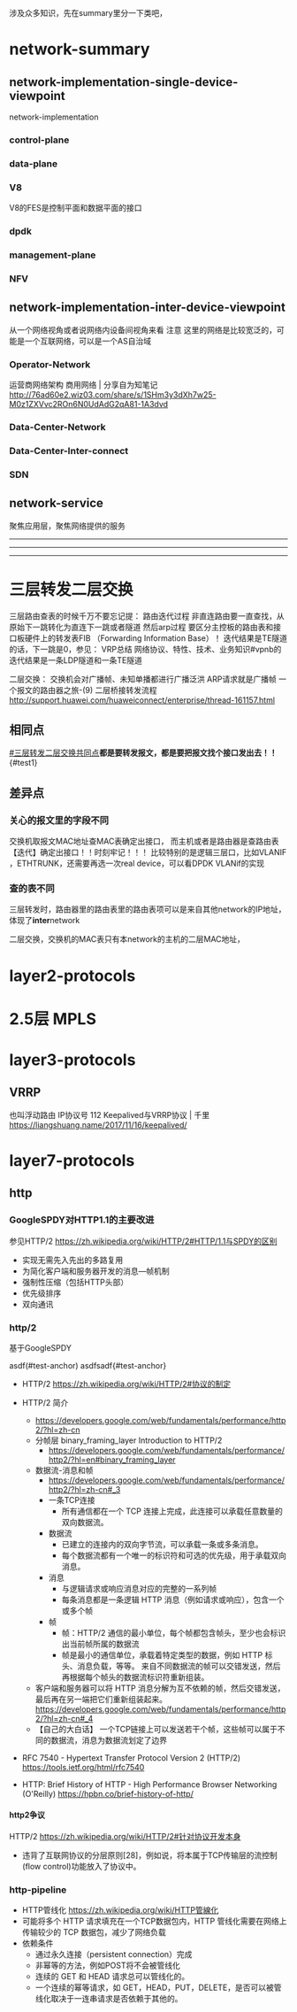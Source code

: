 

涉及众多知识，先在summary里分一下类吧，
# network-summary

## network-implementation-single-device-viewpoint
network-implementation

### control-plane

### data-plane

### V8
V8的FES是控制平面和数据平面的接口

### dpdk



### management-plane


### NFV


## network-implementation-inter-device-viewpoint
从一个网络视角或者说网络内设备间视角来看
注意 这里的网络是比较宽泛的，可能是一个互联网络，可以是一个AS自治域


### Operator-Network 
运营商网络架构 商用网络 | 分享自为知笔记
<http://76ad60e2.wiz03.com/share/s/1SHm3y3dXh7w25-M0z1ZXVvc2ROn6N0UdAdG2qA81-1A3dvd>

### Data-Center-Network


### Data-Center-Inter-connect


### SDN


## network-service
聚焦应用层，聚焦网络提供的服务







----------

----------

----------




# 三层转发二层交换


三层路由查表的时候千万不要忘记提：
路由迭代过程
非直连路由要一直查找，从原始下一跳转化为直连下一跳或者隧道
然后arp过程
要区分主控板的路由表和接口板硬件上的转发表FIB （Forwarding Information Base）！
迭代结果是TE隧道的话，下一跳是0，参见：
VRP总结 网络协议、特性、技术、业务知识#vpnb的迭代结果是一条LDP隧道和一条TE隧道

二层交换：
交换机会对广播帧、未知单播都进行广播泛洪
ARP请求就是广播帧
一个报文的路由器之旅-(9) 二层桥接转发流程
http://support.huawei.com/huaweiconnect/enterprise/thread-161157.html  

## 相同点
[#三层转发二层交换共同点](#diff-l3-l2-the-same)**都是要转发报文，都是要把报文找个接口发出去！！**
{#test1}
## 差异点
### 关心的报文里的字段不同

交换机取报文MAC地址查MAC表确定出接口，
而主机或者是路由器是查路由表【迭代】确定出接口！！时刻牢记！！！
比较特别的是逻辑三层口，比如VLANIF ，ETHTRUNK，还需要再选一次real device，可以看DPDK VLANif的实现


### 查的表不同
三层转发时，路由器里的路由表里的路由表项可以是来自其他network的IP地址，
体现了**inter**network

二层交换，交换机的MAC表只有本network的主机的二层MAC地址，








# layer2-protocols

# 2.5层 MPLS

# layer3-protocols
## VRRP
也叫浮动路由
IP协议号 112
Keepalived与VRRP协议 | 千里
https://liangshuang.name/2017/11/16/keepalived/


# layer7-protocols

## http

### GoogleSPDY对HTTP1.1的主要改进
参见HTTP/2 <https://zh.wikipedia.org/wiki/HTTP/2#HTTP/1.1与SPDY的区别>

- 实现无需先入先出的多路复用
- 为简化客户端和服务器开发的消息—帧机制
- 强制性压缩（包括HTTP头部）
- 优先级排序
- 双向通讯

### http/2
基于GoogleSPDY

asdf(#test-anchor) 
asdfsadf{#test-anchor}

- HTTP/2 <https://zh.wikipedia.org/wiki/HTTP/2#协议的制定>

- HTTP/2 简介
	-  <https://developers.google.com/web/fundamentals/performance/http2/?hl=zh-cn>
	- 分帧层 binary_framing_layer Introduction to HTTP/2 
		- <https://developers.google.com/web/fundamentals/performance/http2/?hl=en#binary_framing_layer>
	- 数据流-消息和帧
		- <https://developers.google.com/web/fundamentals/performance/http2/?hl=zh-cn#_3>
		- 一条TCP连接
			- 所有通信都在一个 TCP 连接上完成，此连接可以承载任意数量的双向数据流。
		- 数据流
			- 已建立的连接内的双向字节流，可以承载一条或多条消息。
			- 每个数据流都有一个唯一的标识符和可选的优先级，用于承载双向消息。
		- 消息
			- 与逻辑请求或响应消息对应的完整的一系列帧
			- 每条消息都是一条逻辑 HTTP 消息（例如请求或响应），包含一个或多个帧
		- 帧
			- 帧：HTTP/2 通信的最小单位，每个帧都包含帧头，至少也会标识出当前帧所属的数据流 
			- 帧是最小的通信单位，承载着特定类型的数据，例如 HTTP 标头、消息负载，等等。 来自不同数据流的帧可以交错发送，然后再根据每个帧头的数据流标识符重新组装。
	- 客户端和服务器可以将 HTTP 消息分解为互不依赖的帧，然后交错发送，最后再在另一端把它们重新组装起来。<https://developers.google.com/web/fundamentals/performance/http2/?hl=zh-cn#_4>
	- 【自己的大白话】 一个TCP链接上可以发送若干个帧，这些帧可以属于不同的数据流，消息为数据流划定了边界


- RFC 7540 - Hypertext Transfer Protocol Version 2 (HTTP/2) <https://tools.ietf.org/html/rfc7540>

- HTTP: Brief History of HTTP - High Performance Browser Networking (O'Reilly) <https://hpbn.co/brief-history-of-http/>

#### http2争议
HTTP/2 <https://zh.wikipedia.org/wiki/HTTP/2#针对协议开发本身>
- 违背了互联网协议的分层原则[28]，例如说，将本属于TCP传输层的流控制(flow control)功能放入了协议中。

### http-pipeline

- HTTP管线化 <https://zh.wikipedia.org/wiki/HTTP管線化>
- 可能将多个 HTTP 请求填充在一个TCP数据包内，HTTP 管线化需要在网络上传输较少的 TCP 数据包，减少了网络负载
- 依赖条件
	- 通过永久连接（persistent connection）完成
	- 非幂等的方法，例如POST将不会被管线化
	- 连续的 GET 和 HEAD 请求总可以管线化的。
	- 一个连续的幂等请求，如 GET，HEAD，PUT，DELETE，是否可以被管线化取决于一连串请求是否依赖于其他的。


